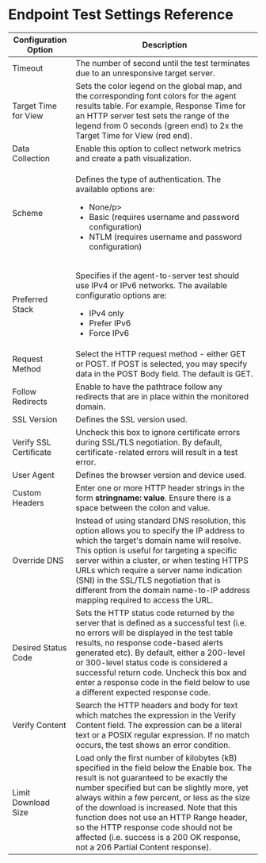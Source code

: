 # Endpoint Test Settings Reference

| Configuration Option   | Description                                                                                                                                                                                                                                                                                                                                                                                                                                                 |
| ---------------------- | ----------------------------------------------------------------------------------------------------------------------------------------------------------------------------------------------------------------------------------------------------------------------------------------------------------------------------------------------------------------------------------------------------------------------------------------------------------- |
| Timeout                | The number of second until the test terminates due to an unresponsive target server.                                                                                                                                                                                                                                                                                                                                                                        |
| Target Time for View   | Sets the color legend on the global map, and the corresponding font colors for the agent results table. For example, Response Time for an HTTP server test sets the range of the legend from 0 seconds (green end) to 2x the Target Time for View (red end).                                                                                                                                                                                                |
| Data Collection        | Enable this option to collect network metrics and create a path visualization.                                                                                                                                                                                                                                                                                                                                                                              |
| Scheme                 | <p>Defines the type of authentication. The available options are:</p><ul><li>None/p></li><li>Basic (requires username and password configuration)</li><li>NTLM (requires username and password configuration)</li></ul>                                                                                                                                                                                                                                     |
| Preferred Stack        | <p>Specifies if the agent-to-server test should use IPv4 or IPv6 networks. The available configuratio options are:</p><ul><li>IPv4 only</li><li>Prefer IPv6</li><li>Force IPv6</li></ul>                                                                                                                                                                                                                                                                    |
| Request Method         | Select the HTTP request method - either GET or POST. If POST is selected, you may specify data in the POST Body field. The default is GET.                                                                                                                                                                                                                                                                                                                  |
| Follow Redirects       | Enable to have the pathtrace follow any redirects that are in place within the monitored domain.                                                                                                                                                                                                                                                                                                                                                            |
| SSL Version            | Defines the SSL version used.                                                                                                                                                                                                                                                                                                                                                                                                                               |
| Verify SSL Certificate | Uncheck this box to ignore certificate errors during SSL/TLS negotiation. By default, certificate-related errors will result in a test error.                                                                                                                                                                                                                                                                                                               |
| User Agent             | Defines the browser version and device used.                                                                                                                                                                                                                                                                                                                                                                                                                |
| Custom Headers         | Enter one or more HTTP header strings in the form **stringname: value**. Ensure there is a space between the colon and value.                                                                                                                                                                                                                                                                                                                               |
| Override DNS           | Instead of using standard DNS resolution, this option allows you to specify the IP address to which the target's domain name will resolve. This option is useful for targeting a specific server within a cluster, or when testing HTTPS URLs which require a server name indication (SNI) in the SSL/TLS negotiation that is different from the domain name-to-IP address mapping required to access the URL.                                              |
| Desired Status Code    | Sets the HTTP status code returned by the server that is defined as a successful test (i.e. no errors will be displayed in the test table results, no response code-based alerts generated etc). By default, either a 200-level or 300-level status code is considered a successful return code. Uncheck this box and enter a response code in the field below to use a different expected response code.                                                   |
| Verify Content         | Search the HTTP headers and body for text which matches the expression in the Verify Content field. The expression can be a literal text or a POSIX regular expression. If no match occurs, the test shows an error condition.                                                                                                                                                                                                                              |
| Limit Download Size    | Load only the first number of kilobytes (kB) specified in the field below the Enable box. The result is not guaranteed to be exactly the number specified but can be slightly more, yet always within a few percent, or less as the size of the download is increased. Note that this function does not use an HTTP Range header, so the HTTP response code should not be affected (i.e. success is a 200 OK response, not a 206 Partial Content response). |
